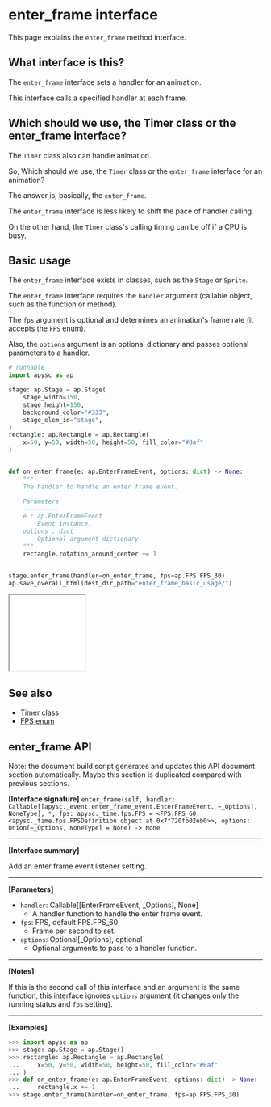 # enter_frame interface

This page explains the `enter_frame` method interface.

## What interface is this?

The `enter_frame` interface sets a handler for an animation.

This interface calls a specified handler at each frame.

## Which should we use, the Timer class or the enter_frame interface?

The `Timer` class also can handle animation.

So, Which should we use, the `Timer` class or the `enter_frame` interface for an animation?

The answer is, basically, the `enter_frame`.

The `enter_frame` interface is less likely to shift the pace of handler calling.

On the other hand, the `Timer` class's calling timing can be off if a CPU is busy.

## Basic usage

The `enter_frame` interface exists in classes, such as the `Stage` or `Sprite`.

The `enter_frame` interface requires the `handler` argument (callable object, such as the function or method).

The `fps` argument is optional and determines an animation's frame rate (it accepts the `FPS` enum).

Also, the `options` argument is an optional dictionary and passes optional parameters to a handler.

```py
# runnable
import apysc as ap

stage: ap.Stage = ap.Stage(
    stage_width=150,
    stage_height=150,
    background_color="#333",
    stage_elem_id="stage",
)
rectangle: ap.Rectangle = ap.Rectangle(
    x=50, y=50, width=50, height=50, fill_color="#0af"
)


def on_enter_frame(e: ap.EnterFrameEvent, options: dict) -> None:
    """
    The handler to handle an enter frame event.

    Parameters
    ----------
    e : ap.EnterFrameEvent
        Event instance.
    options : dict
        Optional argument dictionary.
    """
    rectangle.rotation_around_center += 1


stage.enter_frame(handler=on_enter_frame, fps=ap.FPS.FPS_30)
ap.save_overall_html(dest_dir_path="enter_frame_basic_usage/")
```

<iframe src="static/enter_frame_basic_usage/index.html" width="150" height="150"></iframe>

## See also

- [Timer class](timer.md)
- [FPS enum](fps.md)

## enter_frame API

<!-- Docstring: apysc._event.enter_frame_mixin.EnterFrameMixIn.enter_frame -->

<span class="inconspicuous-txt">Note: the document build script generates and updates this API document section automatically. Maybe this section is duplicated compared with previous sections.</span>

**[Interface signature]** `enter_frame(self, handler: Callable[[apysc._event.enter_frame_event.EnterFrameEvent, ~_Options], NoneType], *, fps: apysc._time.fps.FPS = <FPS.FPS_60: <apysc._time.fps.FPSDefinition object at 0x7f720fb02eb0>>, options: Union[~_Options, NoneType] = None) -> None`<hr>

**[Interface summary]**

Add an enter frame event listener setting.<hr>

**[Parameters]**

- `handler`: Callable[[EnterFrameEvent, _Options], None]
  - A handler function to handle the enter frame event.
- `fps`: FPS, default FPS.FPS_60
  - Frame per second to set.
- `options`: Optional[_Options], optional
  - Optional arguments to pass to a handler function.

<hr>

**[Notes]**

If this is the second call of this interface and an argument is the same function, this interface ignores `options` argument (it changes only the running status and `fps` setting).<hr>

**[Examples]**

```py
>>> import apysc as ap
>>> stage: ap.Stage = ap.Stage()
>>> rectangle: ap.Rectangle = ap.Rectangle(
...     x=50, y=50, width=50, height=50, fill_color="#0af"
... )
>>> def on_enter_frame(e: ap.EnterFrameEvent, options: dict) -> None:
...     rectangle.x += 1
>>> stage.enter_frame(handler=on_enter_frame, fps=ap.FPS.FPS_30)
```